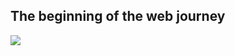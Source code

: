 
<h2>The beginning of the web journey</h2>
<img src = "https://cdn.dribbble.com/users/181199/screenshots/2261363/coding.gif">
